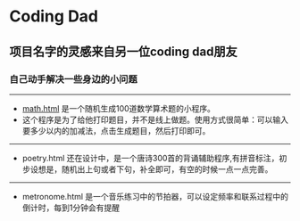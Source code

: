# Coding Dad
## 项目名字的灵感来自另一位coding dad朋友
### 自己动手解决一些身边的小问题
---
* [math.html](https://karryzhang.github.io/codingdad/math.html) 是一个随机生成100道数学算术题的小程序。
* 这个程序是为了给他打印题目，并不是线上做题。使用方式很简单：可以输入要多少以内的加减法，点击生成题目，然后打印即可。
---
* poetry.html 还在设计中，是一个唐诗300首的背诵辅助程序,有拼音标注，初步设想是，随机出上句或者下句，补全即可，有空的时候一点一点完善。
---
* metronome.html 是一个音乐练习中的节拍器，可以设定频率和联系过程中的倒计时，每到1分钟会有提醒